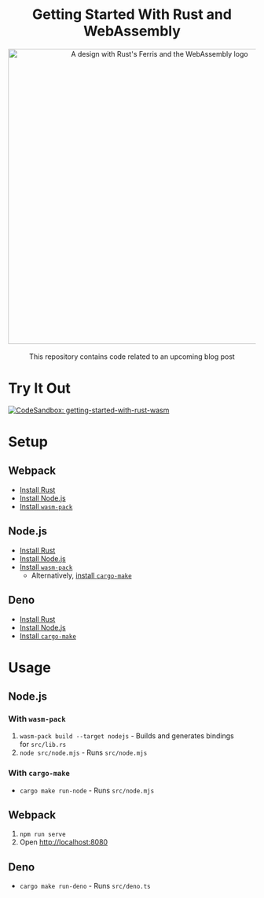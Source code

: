 <h1 align="center">Getting Started With Rust and WebAssembly</h1>

<p align="center">
  <img width="600" alt="A design with Rust's Ferris and the WebAssembly logo" src=https://github.com/grafbase/getting-started-with-rust-wasm/assets/14347895/384e5505-d68d-466a-a280-5fd95eb52853" /><br /><br />
  This repository contains code related to an upcoming blog post
</p>

# Try It Out

<a href="https://codesandbox.io/p/sandbox/github/grafbase/getting-started-with-rust-wasm"><img alt="CodeSandbox: getting-started-with-rust-wasm" src="https://img.shields.io/badge/CodeSandbox-getting--started--with--rust--wasm-866eff?labelColor=343434" /></a>

# Setup

## Webpack

- [Install Rust](https://www.rust-lang.org/learn/get-started)
- [Install Node.js](https://nodejs.dev/)
- [Install `wasm-pack`](https://rustwasm.github.io/wasm-pack/installer/)

## Node.js

- [Install Rust](https://www.rust-lang.org/learn/get-started)
- [Install Node.js](https://nodejs.dev/)
- [Install `wasm-pack`](https://rustwasm.github.io/wasm-pack/installer/)
  - Alternatively, [install `cargo-make`](https://github.com/sagiegurari/cargo-make#installation)

## Deno

- [Install Rust](https://www.rust-lang.org/learn/get-started)
- [Install Node.js](https://nodejs.dev/)
- [Install `cargo-make`](https://github.com/sagiegurari/cargo-make#installation)

# Usage

## Node.js

### With `wasm-pack`

1. `wasm-pack build --target nodejs` - Builds and generates bindings for `src/lib.rs`
2. `node src/node.mjs` - Runs `src/node.mjs`

### With `cargo-make`

- `cargo make run-node` - Runs `src/node.mjs`

## Webpack

1. `npm run serve`
2. Open [http://localhost:8080](http://localhost:8080/)

## Deno

- `cargo make run-deno` - Runs `src/deno.ts`
